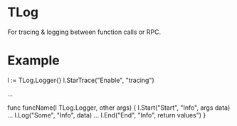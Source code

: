 TLog
====

For tracing &amp; logging between function calls or RPC.

Example
========

  l := TLog.Logger{}
  l.StarTrace("Enable", "tracing")

...

  func funcName(l TLog.Logger, other args) {
    l.Start("Start", "Info", args data)
    ...
    l.Log("Some", "Info", data)
    ...
    l.End("End", "Info", return values")
  }
